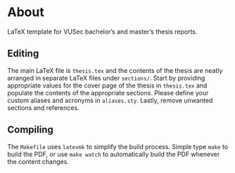 # About

LaTeX template for VUSec bachelor’s and master’s thesis reports.


## Editing

The main LaTeX file is `thesis.tex` and the contents of the thesis are neatly arranged in separate LaTeX files under `sections/`. Start by providing appropriate values for the cover page of the thesis in `thesis.tex` and populate the contents of the appropriate sections. Please define your custom aliases and acronyms in `aliases.sty`. Lastly, remove unwanted sections and references. 


## Compiling

The `Makefile` uses `latexmk` to simplify the build process. Simple type `make` to build the PDF, or use `make watch` to automatically build the PDF whenever the content changes.
